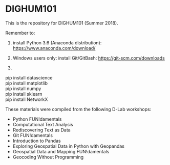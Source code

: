 # DIGHUM101

This is the repository for DIGHUM101 (Summer 2018). 

Remember to:

1) install Python 3.6 (Anaconda distribution): https://www.anaconda.com/download/

2) Windows users only: install Git/GitBash: https://git-scm.com/downloads

3)
pip install datascience  
pip install matplotlib  
pip install numpy  
pip install sklearn  
pip install NetworkX  

These materials were compiled from the following D-Lab workshops:
- Python FUN!damentals  
- Computational Text Analysis  
- Rediscovering Text as Data  
- Git FUN!damentals  
- Introduction to Pandas  
- Exploring Geospatial Data in Python with Geopandas  
- Geospatial Data and Mapping FUN!damentals  
- Geocoding Without Programming  
